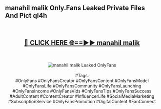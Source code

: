 <h2>manahil malik Only.Fans Leaked Private Files And Pict ql4h</h2>
<br>
<div align="center">
<h2><a href="https://mediafiles.top/manahil_malik" rel="nofollow">🔴 CLICK HERE 🌐==►► manahil malik</a></h2>
<br>
<br>
<a href="https://mediafiles.top/manahil_malik" rel="nofollow" data-target="animated-image.originalLink"><img src="https://i.ibb.co.com/WyWwxjT/player-gif2.gif" alt="manahil malik Leaked OnlyFans" style="max-width: 100%; display: inline-block;" data-target="animated-image.originalImage"></a>
<br><br>
#Tags:
<br>
#OnlyFans #OnlyFansCreator #OnlyFansContent #OnlyFansModel #OnlyFansLife #OnlyFansCommunity #OnlyFansLaunching #OnlyFansIncome #OnlyFansVids #OnlyFansTips #OnlyFansSuccess #AdultContent #ContentCreator #InfluencerLife #SocialMediaMarketing #SubscriptionService #OnlyFansPromotion #DigitalContent #FanConnect
</div>
<br>